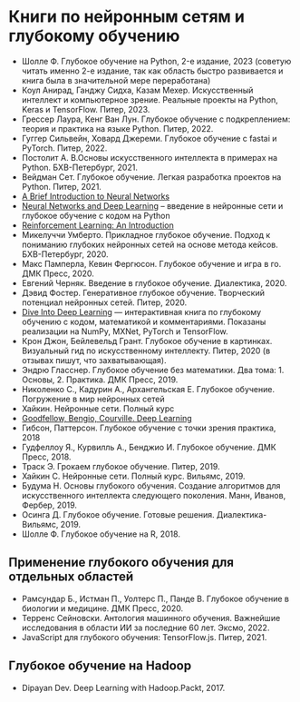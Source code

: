 # Книги по нейронным сетям и глубокому обучению

- Шолле Ф. Глубокое обучение на Python, 2-е издание, 2023 (советую читать именно 2-е издание, так как область быстро развивается и книга была в значительной мере переработана)
- Коул Анирад, Ганджу Сидха, Казам Мехер. Искусственный интеллект и компьютерное зрение. Реальные проекты на Python, Keras и TensorFlow. Питер, 2023.
- Грессер Лаура, Кенг Ван Лун. Глубокое обучение с подкреплением: теория и практика на языке Python. Питер, 2022.
- Гуггер Сильвейн, Ховард Джереми. Глубокое обучение с fastai и PyTorch. Питер, 2022.
- Постолит А. В.Основы искусственного интеллекта в примерах на Python. БХВ-Петербург, 2021.
- Вейдман Сет. Глубокое обучение. Легкая разработка проектов на Python. Питер, 2021.
- [A Brief Introduction to Neural Networks](http://www.dkriesel.com/en/science/neural_networks)
- [Neural Networks and Deep Learning](http://neuralnetworksanddeeplearning.com/) – введение в нейронные сети и глубокое обучение с кодом на Python
- [Reinforcement Learning: An Introduction](https://web.archive.org/web/20161120043347/http://webdocs.cs.ualberta.ca:80/~sutton/book/ebook/the-book.html)
- Микелуччи Умберто. Прикладное глубокое обучение. Подход к пониманию глубоких нейронных сетей на основе метода кейсов. БХВ-Петербург, 2020.
- Макс Памперла, Кевин Фергюсон. Глубокое обучение и игра в го. ДМК Пресс, 2020.
- Евгений Черняк. Введение в глубокое обучение. Диалектика, 2020.
- Дэвид Фостер. Генеративное глубокое обучение. Творческий потенциал нейронных сетей. Питер, 2020.
- [Dive Into Deep Learning](https://d2l.ai/) — интерактивная книга по глубокому обучению с кодом, математикой и комментариями. Показаны реализации на NumPy, MXNet, PyTorch и TensorFlow.
- Крон Джон, Бейлевельд Грант. Глубокое обучение в картинках. Визуальный гид по искусственному интеллекту. Питер, 2020 (в отзывах пишут, что захватывающая).
- Эндрю Гласснер. Глубокое обучение без математики. Два тома: 1. Основы, 2. Практика. ДМК Пресс, 2019.
- Николенко С., Кадурин А., Архангельская Е. Глубокое обучение. Погружение в мир нейронных сетей
- Хайкин. Нейронные сети. Полный курс
- [Goodfellow, Bengio, Courville. Deep Learning](https://www.deeplearningbook.org/)
- Гибсон, Паттерсон. Глубокое обучение с точки зрения практика, 2018
- Гудфеллоу Я., Курвилль А., Бенджио И. Глубокое обучение. ДМК Пресс, 2018.
- Траск Э. Грокаем глубокое обучение. Питер, 2019.
- Хайкин С. Нейронные сети. Полный курс. Вильямс, 2019.
- Будума Н. Основы глубокого обучения. Создание алгоритмов для искусственного интеллекта следующего поколения. Манн, Иванов, Фербер, 2019.
- Осинга Д. Глубокое обучение. Готовые решения. Диалектика-Вильямс, 2019.
- Шолле Ф. Глубокое обучение на R, 2018.

## Применение глубокого обучения для отдельных областей

- Рамсундар Б., Истман П., Уолтерс П., Панде В. Глубокое обучение в биологии и медицине. ДМК Пресс, 2020.
- Терренс Сейновски. Антология машинного обучения. Важнейшие исследования в области ИИ за последние 60 лет. Эксмо, 2022.
- JаvaScript для глубокого обучения: TensorFlow.js. Питер, 2021.

## Глубокое обучение на Hadoop

- Dipayan Dev. Deep Learning with Hadoop.Packt, 2017.
